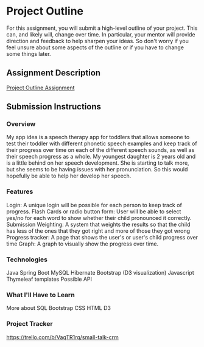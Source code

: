 # Project Outline
For this assignment, you will submit a high-level outline of your project. This can, and likely will, change over time. In particular, your mentor will provide direction and feedback to help sharpen your ideas. So don't worry if you feel unsure about some aspects of the outline or if you have to change some things later.

## Assignment Description
[Project Outline Assignment](https://education.launchcode.org/liftoff/modules/assignments/project-outline)

## Submission Instructions

### Overview
  My app idea is a speech therapy app for toddlers that allows someone to test their toddler with different phonetic speech examples and keep track of their progress over time on each of the different speech sounds, as well as their speech progress as a whole.  My youngest daughter is 2 years old and is a little behind on her speech development.  She is starting to talk more, but she seems to be having issues with her pronunciation.  So this would hopefully be able to help her develop her speech.  
### Features
  Login:  A unique login will be possible for each person to keep track of progress.
  Flash Cards or radio button form:  User will be able to select yes/no for each word to show whether their child pronounced it correctly.
  Submission Weighting:  A system that weights the results so that the child has less of the ones that they got right and more of those they got wrong
  Progress tracker:  A page that shows the user's or user's child progress over time 
  Graph:  A graph to visually show the progress over time.  
### Technologies
  Java
  Spring Boot
  MySQL
  Hibernate
  Bootstrap
  (D3 visualization)
  Javascript
  Thymeleaf templates
  Possible API
### What I'll Have to Learn
  More about SQL
  Bootstrap
  CSS
  HTML
  D3
### Project Tracker
  https://trello.com/b/VaqTR1rq/small-talk-crm
